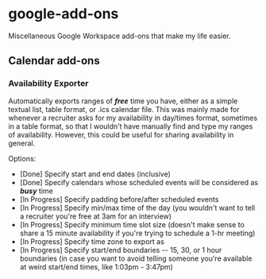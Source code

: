 # google-add-ons
Miscellaneous Google Workspace add-ons that make my life easier.

## Calendar add-ons
### Availability Exporter
Automatically exports ranges of ***free*** time you have, either as a simple textual list, table format, or .ics calendar file. This was mainly made for whenever a recruiter asks for my availability in day/times format, sometimes in a table format, so that I wouldn't have manually find and type my ranges of availability. However, this could be useful for sharing availability in general.

Options:
- [Done] Specify start and end dates (inclusive)
- [Done] Specify calendars whose scheduled events will be considered as ***busy*** time
- [In Progress] Specify padding before/after scheduled events
- [In Progress] Specify min/max time of the day (you wouldn't want to tell a recruiter you're free at 3am for an interview)
- [In Progress] Specify minimum time slot size (doesn't make sense to share a 15 minute availability if you're trying to schedule a 1-hr meeting)
- [In Progress] Specify time zone to export as
- [In Progress] Specify start/end boundaries -- 15, 30, or 1 hour boundaries (in case you want to avoid telling someone you're available at weird start/end times, like 1:03pm - 3:47pm)
